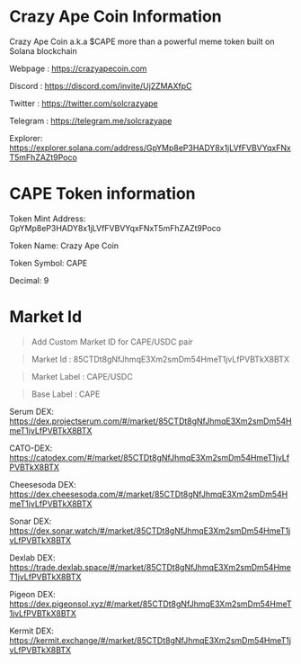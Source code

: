 # Crazy Ape Coin Information
Crazy Ape Coin a.k.a $CAPE more than a powerful meme token built on Solana blockchain

Webpage : https://crazyapecoin.com

Discord : https://discord.com/invite/Uj2ZMAXfpC

Twitter : https://twitter.com/solcrazyape

Telegram : https://telegram.me/solcrazyape

Explorer: https://explorer.solana.com/address/GpYMp8eP3HADY8x1jLVfFVBVYqxFNxT5mFhZAZt9Poco

# CAPE Token information
Token Mint Address: GpYMp8eP3HADY8x1jLVfFVBVYqxFNxT5mFhZAZt9Poco

Token Name: Crazy Ape Coin

Token Symbol: CAPE

Decimal: 9

# Market Id
> Add Custom Market ID for CAPE/USDC pair

> Market Id : 85CTDt8gNfJhmqE3Xm2smDm54HmeT1jvLfPVBTkX8BTX

> Market Label : CAPE/USDC

> Base Label : CAPE

Serum DEX:
https://dex.projectserum.com/#/market/85CTDt8gNfJhmqE3Xm2smDm54HmeT1jvLfPVBTkX8BTX

CATO-DEX:
https://catodex.com/#/market/85CTDt8gNfJhmqE3Xm2smDm54HmeT1jvLfPVBTkX8BTX

Cheesesoda DEX:
https://dex.cheesesoda.com/#/market/85CTDt8gNfJhmqE3Xm2smDm54HmeT1jvLfPVBTkX8BTX

Sonar DEX:
https://dex.sonar.watch/#/market/85CTDt8gNfJhmqE3Xm2smDm54HmeT1jvLfPVBTkX8BTX

Dexlab DEX:
https://trade.dexlab.space/#/market/85CTDt8gNfJhmqE3Xm2smDm54HmeT1jvLfPVBTkX8BTX

Pigeon DEX:
https://dex.pigeonsol.xyz/#/market/85CTDt8gNfJhmqE3Xm2smDm54HmeT1jvLfPVBTkX8BTX

Kermit DEX:
https://kermit.exchange/#/market/85CTDt8gNfJhmqE3Xm2smDm54HmeT1jvLfPVBTkX8BTX
